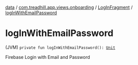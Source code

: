 [data](../../index.md) / [com.treadhill.app.views.onboarding](../index.md) / [LogInFragment](index.md) / [logInWithEmailPassword](./log-in-with-email-password.md)

# logInWithEmailPassword

(JVM) `private fun logInWithEmailPassword(): `[`Unit`](https://kotlinlang.org/api/latest/jvm/stdlib/kotlin/-unit/index.html)

Firebase Login with Email and Password

